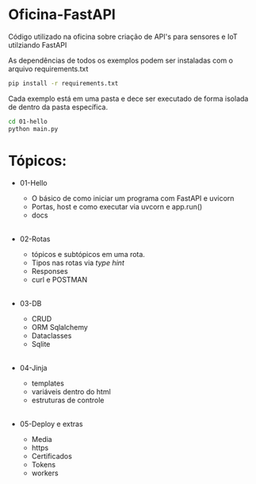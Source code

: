 # Oficina-FastAPI

Código utilizado na oficina sobre criação de API's para sensores e IoT utilziando FastAPI

As dependências de todos os exemplos podem ser instaladas com o arquivo requirements.txt

```bash
pip install -r requirements.txt
```

Cada exemplo está em uma pasta e dece ser executado de forma isolada de dentro da pasta específica.

```bash
cd 01-hello
python main.py
```

# Tópicos:

* 01-Hello
    * O básico de como iniciar um programa com FastAPI e uvicorn
    * Portas, host e como executar via uvcorn e app.run()
    * docs
<br /><br />

* 02-Rotas
    * tópicos e subtópicos em uma rota.
    * Tipos nas rotas via *type hint*
    * Responses
    * curl e POSTMAN
<br /><br />

* 03-DB
    * CRUD
    * ORM Sqlalchemy
    * Dataclasses
    * Sqlite
<br /><br />

* 04-Jinja
    * templates
    * variáveis dentro do html
    * estruturas de controle
<br /><br />

* 05-Deploy e extras
    * Media
    * https
    * Certificados
    * Tokens
    * workers
